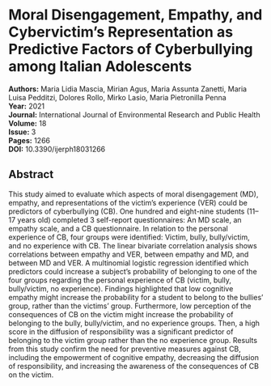 # Moral Disengagement, Empathy, and Cybervictim’s Representation as Predictive Factors of Cyberbullying among Italian Adolescents

**Authors:** Maria Lidia Mascia, Mirian Agus, Maria Assunta Zanetti, Maria Luisa Pedditzi, Dolores Rollo, Mirko Lasio, Maria Pietronilla Penna  
**Year:** 2021  
**Journal:** International Journal of Environmental Research and Public Health  
**Volume:** 18  
**Issue:** 3  
**Pages:** 1266  
**DOI:** 10.3390/ijerph18031266  

## Abstract
This study aimed to evaluate which aspects of moral disengagement (MD), empathy, and representations of the victim’s experience (VER) could be predictors of cyberbullying (CB). One hundred and eight-nine students (11–17 years old) completed 3 self-report questionnaires: An MD scale, an empathy scale, and a CB questionnaire. In relation to the personal experience of CB, four groups were identified: Victim, bully, bully/victim, and no experience with CB. The linear bivariate correlation analysis shows correlations between empathy and VER, between empathy and MD, and between MD and VER. A multinomial logistic regression identified which predictors could increase a subject’s probability of belonging to one of the four groups regarding the personal experience of CB (victim, bully, bully/victim, no experience). Findings highlighted that low cognitive empathy might increase the probability for a student to belong to the bullies’ group, rather than the victims’ group. Furthermore, low perception of the consequences of CB on the victim might increase the probability of belonging to the bully, bully/victim, and no experience groups. Then, a high score in the diffusion of responsibility was a significant predictor of belonging to the victim group rather than the no experience group. Results from this study confirm the need for preventive measures against CB, including the empowerment of cognitive empathy, decreasing the diffusion of responsibility, and increasing the awareness of the consequences of CB on the victim.

